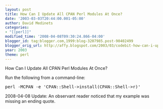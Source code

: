 ```yaml
---
layout: post
title: How Can I Update All CPAN Perl Modules At Once?
date: '2003-03-03T20:44:00.001-05:00'
author: David Medinets
categories:
- "[[perl]]"
modified_time: '2008-04-08T09:30:24.866-04:00'
blogger_id: tag:blogger.com,1999:blog-3207985.post-90402499
blogger_orig_url: http://affy.blogspot.com/2003/03/codebit-how-can-i-update-all-cpan-perl.md
year: 2003
theme: perl
---
```


How Can I Update All CPAN Perl Modules At Once?


<p>Run the following from a command-line:</p>
<pre>perl -MCPAN -e 'CPAN::Shell->install(CPAN::Shell->r)'</pre>

<p>2008-04-08 Update: An observant reader noticed that my example was missing an ending quote.</p>